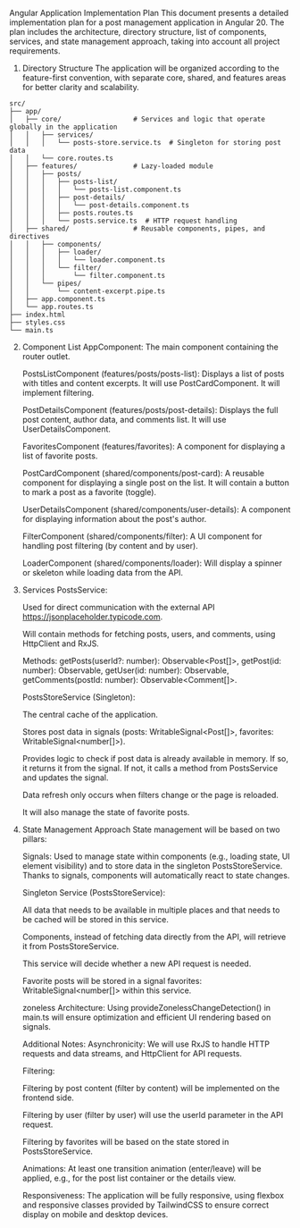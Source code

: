 Angular Application Implementation Plan
This document presents a detailed implementation plan for a post management application in Angular 20. The plan includes the architecture, directory structure, list of components, services, and state management approach, taking into account all project requirements.

1. Directory Structure
   The application will be organized according to the feature-first convention, with separate core, shared, and features areas for better clarity and scalability.

```
src/
├── app/
│   ├── core/                  # Services and logic that operate globally in the application
│   │   ├── services/
│   │   │   └── posts-store.service.ts  # Singleton for storing post data
│   │   └── core.routes.ts
│   ├── features/              # Lazy-loaded module
│   │   ├── posts/
│   │   │   ├── posts-list/
│   │   │   │   └── posts-list.component.ts
│   │   │   ├── post-details/
│   │   │   │   └── post-details.component.ts
│   │   │   ├── posts.routes.ts
│   │   │   └── posts.service.ts  # HTTP request handling
│   ├── shared/                # Reusable components, pipes, and directives
│   │   ├── components/
│   │   │   ├── loader/
│   │   │   │   └── loader.component.ts
│   │   │   └── filter/
│   │   │       └── filter.component.ts
│   │   └── pipes/
│   │       └── content-excerpt.pipe.ts
│   ├── app.component.ts
│   └── app.routes.ts
├── index.html
├── styles.css
└── main.ts

```

2. Component List
   AppComponent: The main component containing the router outlet.

   PostsListComponent (features/posts/posts-list): Displays a list of posts with titles and content excerpts. It will use PostCardComponent. It will implement filtering.

   PostDetailsComponent (features/posts/post-details): Displays the full post content, author data, and comments list. It will use UserDetailsComponent.

   FavoritesComponent (features/favorites): A component for displaying a list of favorite posts.

   PostCardComponent (shared/components/post-card): A reusable component for displaying a single post on the list. It will contain a button to mark a post as a favorite (toggle).

   UserDetailsComponent (shared/components/user-details): A component for displaying information about the post's author.

   FilterComponent (shared/components/filter): A UI component for handling post filtering (by content and by user).

   LoaderComponent (shared/components/loader): Will display a spinner or skeleton while loading data from the API.

3. Services
   PostsService:

   Used for direct communication with the external API https://jsonplaceholder.typicode.com.

   Will contain methods for fetching posts, users, and comments, using HttpClient and RxJS.

   Methods: getPosts(userId?: number): Observable<Post[]>, getPost(id: number): Observable<Post>, getUser(id: number): Observable<User>, getComments(postId: number): Observable<Comment[]>.

   PostsStoreService (Singleton):

   The central cache of the application.

   Stores post data in signals (posts: WritableSignal<Post[]>, favorites: WritableSignal<number[]>).

   Provides logic to check if post data is already available in memory. If so, it returns it from the signal. If not, it calls a method from PostsService and updates the signal.

   Data refresh only occurs when filters change or the page is reloaded.

   It will also manage the state of favorite posts.

4. State Management Approach
   State management will be based on two pillars:

   Signals: Used to manage state within components (e.g., loading state, UI element visibility) and to store data in the singleton PostsStoreService. Thanks to signals, components will automatically react to state changes.

   Singleton Service (PostsStoreService):

   All data that needs to be available in multiple places and that needs to be cached will be stored in this service.

   Components, instead of fetching data directly from the API, will retrieve it from PostsStoreService.

   This service will decide whether a new API request is needed.

   Favorite posts will be stored in a signal favorites: WritableSignal<number[]> within this service.

   zoneless Architecture: Using provideZonelessChangeDetection() in main.ts will ensure optimization and efficient UI rendering based on signals.

   Additional Notes:
   Asynchronicity: We will use RxJS to handle HTTP requests and data streams, and HttpClient for API requests.

   Filtering:

   Filtering by post content (filter by content) will be implemented on the frontend side.

   Filtering by user (filter by user) will use the userId parameter in the API request.

   Filtering by favorites will be based on the state stored in PostsStoreService.

   Animations: At least one transition animation (enter/leave) will be applied, e.g., for the post list container or the details view.

   Responsiveness: The application will be fully responsive, using flexbox and responsive classes provided by TailwindCSS to ensure correct display on mobile and desktop devices.
